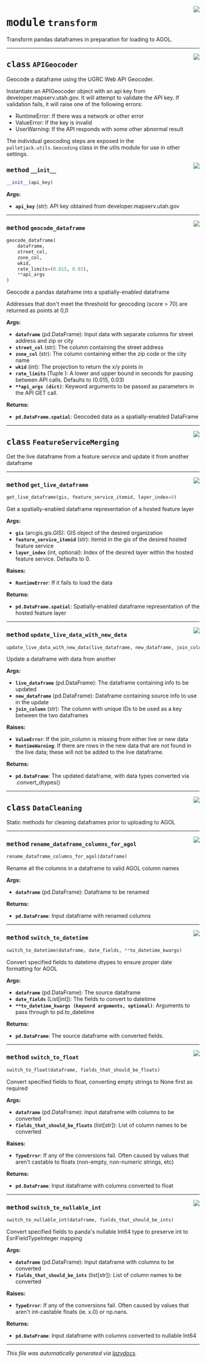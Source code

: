 <!-- markdownlint-disable -->

<a href="..\transform#L0"><img align="right" style="float:right;" src="https://img.shields.io/badge/-source-cccccc?style=flat-square"></a>

# <kbd>module</kbd> `transform`
Transform pandas dataframes in preparation for loading to AGOL. 



---

<a href="..\transform\APIGeocoder#L16"><img align="right" style="float:right;" src="https://img.shields.io/badge/-source-cccccc?style=flat-square"></a>

## <kbd>class</kbd> `APIGeocoder`
Geocode a dataframe using the UGRC Web API Geocoder. 

Instantiate an APIGeocoder object with an api key from developer.mapserv.utah.gov. It will attempt to validate the API key. If validation fails, it will raise one of the following errors: 


- RuntimeError: If there was a network or other error 
- ValueError: If the key is invalid 
- UserWarning: If the API responds with some other abnormal result 

The individual geocoding steps are exposed in the `palletjack.utils.Geocoding` class in the utils module for use in other settings. 

<a href="..\transform\__init__#L30"><img align="right" style="float:right;" src="https://img.shields.io/badge/-source-cccccc?style=flat-square"></a>

### <kbd>method</kbd> `__init__`

```python
__init__(api_key)
```



**Args:**
 
 - <b>`api_key`</b> (str):  API key obtained from developer.mapserv.utah.gov 




---

<a href="..\transform\geocode_dataframe#L39"><img align="right" style="float:right;" src="https://img.shields.io/badge/-source-cccccc?style=flat-square"></a>

### <kbd>method</kbd> `geocode_dataframe`

```python
geocode_dataframe(
    dataframe,
    street_col,
    zone_col,
    wkid,
    rate_limits=(0.015, 0.03),
    **api_args
)
```

Geocode a pandas dataframe into a spatially-enabled dataframe 

Addresses that don't meet the threshold for geocoding (score > 70) are returned as points at 0,0 



**Args:**
 
 - <b>`dataframe`</b> (pd.DataFrame):  Input data with separate columns for street address and zip or city 
 - <b>`street_col`</b> (str):  The column containing the street address 
 - <b>`zone_col`</b> (str):  The column containing either the zip code or the city name 
 - <b>`wkid`</b> (int):  The projection to return the x/y points in 
 - <b>`rate_limits`</b> (Tuple <float>):  A lower and upper bound in seconds for pausing between API calls. Defaults to  (0.015, 0.03) 
 - <b>`**api_args (dict)`</b>:  Keyword arguments to be passed as parameters in the API GET call. 



**Returns:**
 
 - <b>`pd.DataFrame.spatial`</b>:  Geocoded data as a spatially-enabled DataFrame 


---

<a href="..\transform\FeatureServiceMerging#L99"><img align="right" style="float:right;" src="https://img.shields.io/badge/-source-cccccc?style=flat-square"></a>

## <kbd>class</kbd> `FeatureServiceMerging`
Get the live dataframe from a feature service and update it from another dataframe  






---

<a href="..\transform\get_live_dataframe#L139"><img align="right" style="float:right;" src="https://img.shields.io/badge/-source-cccccc?style=flat-square"></a>

### <kbd>method</kbd> `get_live_dataframe`

```python
get_live_dataframe(gis, feature_service_itemid, layer_index=0)
```

Get a spatially-enabled dataframe representation of a hosted feature layer 



**Args:**
 
 - <b>`gis`</b> (arcgis.gis.GIS):  GIS object of the desired organization 
 - <b>`feature_service_itemid`</b> (str):  itemid in the gis of the desired hosted feature service 
 - <b>`layer_index`</b> (int, optional):  Index of the desired layer within the hosted feature service. Defaults to 0. 



**Raises:**
 
 - <b>`RuntimeError`</b>:  If it fails to load the data 



**Returns:**
 
 - <b>`pd.DataFrame.spatial`</b>:  Spatially-enabled dataframe representation of the hosted feature layer 

---

<a href="..\transform\update_live_data_with_new_data#L103"><img align="right" style="float:right;" src="https://img.shields.io/badge/-source-cccccc?style=flat-square"></a>

### <kbd>method</kbd> `update_live_data_with_new_data`

```python
update_live_data_with_new_data(live_dataframe, new_dataframe, join_column)
```

Update a dataframe with data from another 



**Args:**
 
 - <b>`live_dataframe`</b> (pd.DataFrame):  The dataframe containing info to be updated 
 - <b>`new_dataframe`</b> (pd.DataFrame):  Dataframe containing source info to use in the update 
 - <b>`join_column`</b> (str):  The column with unique IDs to be used as a key between the two dataframes 



**Raises:**
 
 - <b>`ValueError`</b>:  If the join_column is missing from either live or new data 
 - <b>`RuntimeWarning`</b>:  If there are rows in the new data that are not found in the live data; these will not be  added to the live dataframe. 



**Returns:**
 
 - <b>`pd.DataFrame`</b>:  The updated dataframe, with data types converted via .convert_dtypes() 


---

<a href="..\transform\DataCleaning#L166"><img align="right" style="float:right;" src="https://img.shields.io/badge/-source-cccccc?style=flat-square"></a>

## <kbd>class</kbd> `DataCleaning`
Static methods for cleaning dataframes prior to uploading to AGOL  






---

<a href="..\transform\rename_dataframe_columns_for_agol#L240"><img align="right" style="float:right;" src="https://img.shields.io/badge/-source-cccccc?style=flat-square"></a>

### <kbd>method</kbd> `rename_dataframe_columns_for_agol`

```python
rename_dataframe_columns_for_agol(dataframe)
```

Rename all the columns in a dataframe to valid AGOL column names 



**Args:**
 
 - <b>`dataframe`</b> (pd.DataFrame):  Dataframe to be renamed 



**Returns:**
 
 - <b>`pd.DataFrame`</b>:  Input dataframe with renamed columns 

---

<a href="..\transform\switch_to_datetime#L222"><img align="right" style="float:right;" src="https://img.shields.io/badge/-source-cccccc?style=flat-square"></a>

### <kbd>method</kbd> `switch_to_datetime`

```python
switch_to_datetime(dataframe, date_fields, **to_datetime_kwargs)
```

Convert specified fields to datetime dtypes to ensure proper date formatting for AGOL 



**Args:**
 
 - <b>`dataframe`</b> (pd.DataFrame):  The source dataframe 
 - <b>`date_fields`</b> (List[int]):  The fields to convert to datetime 
 - <b>`**to_datetime_kwargs (keyword arguments, optional)`</b>:  Arguments to pass through to pd.to_datetime 



**Returns:**
 
 - <b>`pd.DataFrame`</b>:  The source dataframe with converted fields. 

---

<a href="..\transform\switch_to_float#L195"><img align="right" style="float:right;" src="https://img.shields.io/badge/-source-cccccc?style=flat-square"></a>

### <kbd>method</kbd> `switch_to_float`

```python
switch_to_float(dataframe, fields_that_should_be_floats)
```

Convert specified fields to float, converting empty strings to None first as required 



**Args:**
 
 - <b>`dataframe`</b> (pd.DataFrame):  Input dataframe with columns to be converted 
 - <b>`fields_that_should_be_floats`</b> (list[str]):  List of column names to be converted 



**Raises:**
 
 - <b>`TypeError`</b>:  If any of the conversions fail. Often caused by values that aren't castable to floats  (non-empty, non-numeric strings, etc) 



**Returns:**
 
 - <b>`pd.DataFrame`</b>:  Input dataframe with columns converted to float 

---

<a href="..\transform\switch_to_nullable_int#L170"><img align="right" style="float:right;" src="https://img.shields.io/badge/-source-cccccc?style=flat-square"></a>

### <kbd>method</kbd> `switch_to_nullable_int`

```python
switch_to_nullable_int(dataframe, fields_that_should_be_ints)
```

Convert specified fields to panda's nullable Int64 type to preserve int to EsriFieldTypeInteger mapping 



**Args:**
 
 - <b>`dataframe`</b> (pd.DataFrame):  Input dataframe with columns to be converted 
 - <b>`fields_that_should_be_ints`</b> (list[str]):  List of column names to be converted 



**Raises:**
 
 - <b>`TypeError`</b>:  If any of the conversions fail. Often caused by values that aren't int-castable floats (ie. x.0)  or np.nans. 



**Returns:**
 
 - <b>`pd.DataFrame`</b>:  Input dataframe with columns converted to nullable Int64 




---

_This file was automatically generated via [lazydocs](https://github.com/ml-tooling/lazydocs)._
